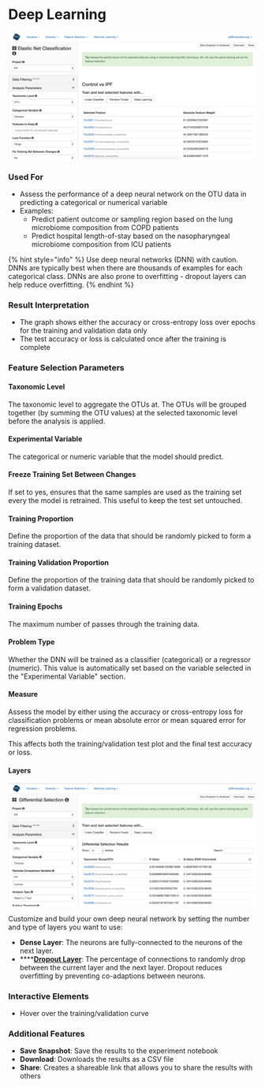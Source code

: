 # Deep Learning

![](.gitbook/assets/image%20%2815%29.png)

### Used For

* Assess the performance of a deep neural network on the OTU data in predicting a categorical or numerical variable
* Examples:
  * Predict patient outcome or sampling region based on the lung microbiome composition from COPD patients
  * Predict hospital length-of-stay based on the nasopharyngeal microbiome composition from ICU patients

{% hint style="info" %}
Use deep neural networks \(DNN\) with caution. DNNs are typically best when there are thousands of examples for each categorical class. DNNs are also prone to overfitting - dropout layers can help reduce overfitting.
{% endhint %}

### Result Interpretation

* The graph shows either the accuracy or cross-entropy loss over epochs for the training and validation data only
* The test accuracy or loss is calculated once after the training is complete

### Feature Selection Parameters

#### Taxonomic Level

The taxonomic level to aggregate the OTUs at. The OTUs will be grouped together \(by summing the OTU values\) at the selected taxonomic level before the analysis is applied.

#### Experimental Variable

The categorical or numeric variable that the model should predict. 

#### Freeze Training Set Between Changes

If set to yes, ensures that the same samples are used as the training set every the model is retrained. This useful to keep the test set untouched. 

#### Training Proportion

Define the proportion of the data that should be randomly picked to form a training dataset. 

#### Training Validation Proportion

Define the proportion of the training data that should be randomly picked to form a validation dataset. 

#### Training Epochs

The maximum number of passes through the training data. 

#### Problem Type

Whether the DNN will be trained as a classifier \(categorical\) or a regressor \(numeric\). This value is automatically set based on the variable selected in the "Experimental Variable" section.

#### Measure

Assess the model by either using the accuracy or cross-entropy loss for classification problems or mean absolute error or mean squared error for regression problems. 

This affects both the training/validation test plot and the final test accuracy or loss. 

#### Layers

![](.gitbook/assets/image%20%2827%29.png)

Customize and build your own deep neural network by setting the number and type of layers you want to use:

* **Dense Layer**: The neurons are fully-connected to the neurons of the next layer. 
* \*\*\*\*[**Dropout Layer**](https://en.wikipedia.org/wiki/Dropout_%28neural_networks%29): The percentage of connections to randomly drop between the current layer and the next layer. Dropout reduces overfitting by preventing co-adaptions between neurons.

### Interactive Elements

* Hover over the training/validation curve 

### Additional Features

* **Save Snapshot**: Save the results to the experiment notebook
* **Download**: Downloads the results as a CSV file
* **Share**: Creates a shareable link that allows you to share the results with others


